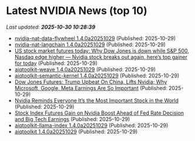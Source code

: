 # Latest NVIDIA News (top 10)
_Last updated: **2025-10-30 10:28:39**_

- [nvidia-nat-data-flywheel 1.4.0a20251029](https://pypi.org/project/nvidia-nat-data-flywheel/1.4.0a20251029/) (Published: 2025-10-29)
- [nvidia-nat-langchain 1.4.0a20251029](https://pypi.org/project/nvidia-nat-langchain/1.4.0a20251029/) (Published: 2025-10-29)
- [US stock market futures today: Why Dow Jones is down while S&P 500, Nasdaq edge higher — Nvidia stock breaks out again, here’s top gainer for today](https://economictimes.indiatimes.com/news/international/us/us-stock-market-futures-today-why-dow-jones-is-down-while-sp-500-nasdaq-edge-higher-nvidia-stock-breaks-out-again-heres-top-gainer-for-today/articleshow/124897055.cms) (Published: 2025-10-29)
- [aiqtoolkit-weave 1.4.0a20251029](https://pypi.org/project/aiqtoolkit-weave/1.4.0a20251029/) (Published: 2025-10-29)
- [aiqtoolkit-semantic-kernel 1.4.0a20251029](https://pypi.org/project/aiqtoolkit-semantic-kernel/1.4.0a20251029/) (Published: 2025-10-29)
- [Dow Jones Futures: Trump Upbeat On China, Lifts Nvidia; Why Microsoft, Google, Meta Earnings Are So Important](https://biztoc.com/x/b5d10b0fe0dd9d8b) (Published: 2025-10-29)
- [Nvidia Reminds Everyone It’s the Most Important Stock in the World](https://biztoc.com/x/b9ea0867bdfc3cd8) (Published: 2025-10-29)
- [Stock Index Futures Gain on Nvidia Boost Ahead of Fed Rate Decision and Big Tech Earnings](https://biztoc.com/x/6b853444ed0491e9) (Published: 2025-10-29)
- [aiqtoolkit-llama-index 1.4.0a20251029](https://pypi.org/project/aiqtoolkit-llama-index/1.4.0a20251029/) (Published: 2025-10-29)
- [aiqtoolkit 1.4.0a20251029](https://pypi.org/project/aiqtoolkit/1.4.0a20251029/) (Published: 2025-10-29)
